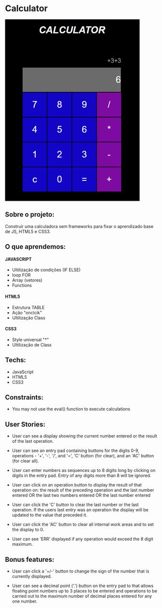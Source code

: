 # Calculator

<img src="/img/app-calculator.png" alt="app image">

## Sobre o projeto:
 Construir uma calculadora sem frameworks para fixar o aprendizado base de JS, HTML5 e CSS3.

## O que aprendemos:
 #### JAVASCRIPT
 - Ultilização de condições (IF ELSE)
 - loop FOR
 - Array (vetores)
 - Functions

 #### HTML5
 - Estrutura TABLE
 - Ação "onclcik"
 - Ultilização Class

 #### CSS3
 - Style universal "*"
 - Ultilização de Class
 
 ## Techs:
 - JavaScript
 - HTML5
 - CSS3

## Constraints:
 - You may not use the eval() function to execute calculations

## User Stories:
 - User can see a display showing the current number entered or the result of the last operation.

 - User can see an entry pad containing buttons for the digits 0-9, operations - '+', '-', '/', and '=',        'C' button (for clear), and an 'AC' button (for clear all).

 - User can enter numbers as sequences up to 8 digits long by clicking on digits in the entry pad. Entry of     any digits more than 8 will be ignored.

 - User can click on an operation button to display the result of that operation on:
    the result of the preceding operation and the last number entered OR
    the last two numbers entered OR
    the last number entered

 - User can click the 'C' button to clear the last number or the last operation. If the users last entry      was an operation the display will be updated to the value that preceded it.

 - User can click the 'AC' button to clear all internal work areas and to set the display to 0.

 - User can see 'ERR' displayed if any operation would exceed the 8 digit maximum.
    
## Bonus features:
 - User can click a '+/-' button to change the sign of the number that is currently displayed.

 - User can see a decimal point ('.') button on the entry pad to that allows floating point numbers up to 3     places to be entered and operations to be carried out to the maximum number of decimal places entered      for any one number.
